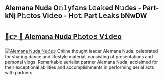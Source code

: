 ## Alemana Nuda O𝚗𝚕yf𝚊ns L𝚎a𝚔ed N𝚞𝚍es - Part-kNj P𝚑𝚘tos Vi𝚍𝚎o - H𝚘𝚝 Part L𝚎a𝚔s bNwDW

# <h2><a href="http://kf17n8.oniu.top/?m=Alemana+Nuda">🔗👉 🔴 Alemana Nuda P𝚑ot𝚘𝚜 V𝚒d𝚎o</a></h2>

[![Alemana Nuda Nu𝚍e𝚜](https://i.imgur.com/0qMVB7G.gif)](http://kf17n8.oniu.top/?m=Alemana+Nuda)
Online thought leader Alemana Nuda, celebrated for sharing dance and lifestyle material, consisting of presentations and personal vlogs. Remarkable aerialist partner Alemana Nuda, acclaimed for their exceptional abilities and accomplishments in performing aerial acts with partners.  
